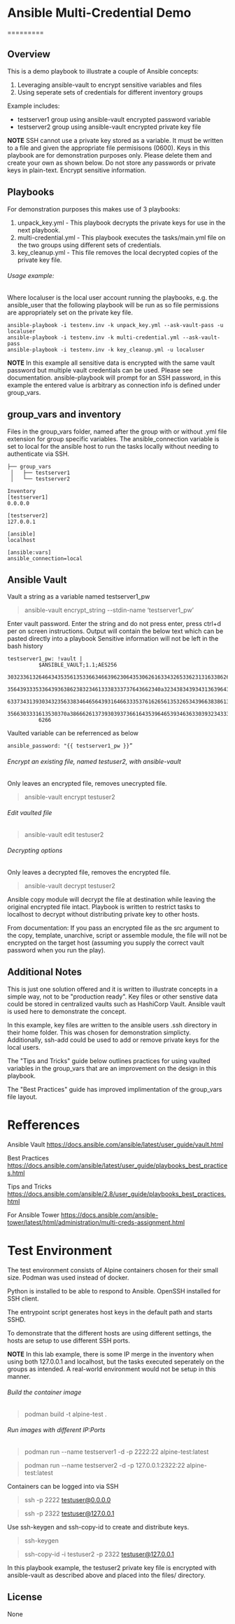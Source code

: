 # Ansible Multi-Credential Demo
=========

## Overview
This is a demo playbook to illustrate a couple of Ansible concepts:
1. Leveraging ansible-vault to encrypt sensitive variables and files
2. Using seperate sets of credentials for different inventory groups

Example includes: 
  - testserver1 group using ansible-vault encrypted password variable
  - testserver2 group using ansible-vault encrypted private key file

**NOTE**
SSH cannot use a private key stored as a variable. It must be written to a file and given the appropriate file permisisons (0600).
Keys in this playbook are for demonstration purposes only. Please delete them and create your own as shown below.
Do not store any passwords or private keys in plain-text. Encrypt sensitive information.

## Playbooks
For demonstration purposes this makes use of 3 playbooks:
1. unpack_key.yml - This playbook decrypts the private keys for use in the next playbook. 
2. multi-credential.yml - This playbook executes the tasks/main.yml file on the two groups using different sets of credentials.
3. key_cleanup.yml - This file removes the local decrypted copies of the private key file.

###### Usage example: 
Where localuser is the local user account running the playbooks, e.g. the ansible_user that the following playbook will be run as so file permissions are appropriately set on the private key file. 
```
ansible-playbook -i testenv.inv -k unpack_key.yml --ask-vault-pass -u localuser
ansible-playbook -i testenv.inv -k multi-credential.yml --ask-vault-pass
ansible-playbook -i testenv.inv -k key_cleanup.yml -u localuser
```
**NOTE**
In this example all sensitive data is encrypted with the same vault password but multiple vault credentials can be used. Please see documentation.
ansible-playbook will prompt for an SSH password, in this example the entered value is arbitrary as connection info is defined under group_vars.

## group_vars and inventory

Files in the group_vars folder, named after the group with or without .yml file extension for group specific variables.
The ansible_connection variable is set to local for the ansible host to run the tasks locally without needing to authenticate via SSH.

```
├── group_vars
 │   ├── testserver1
 │   └── testserver2
```

```
Inventory
[testserver1]
0.0.0.0

[testserver2]
127.0.0.1

[ansible]
localhost

[ansible:vars]
ansible_connection=local
```

## Ansible Vault
Vault a string as a variable named testserver1_pw
> ansible-vault encrypt_string --stdin-name ‘testserver1_pw’

Enter vault password. Enter the string and do not press enter, press ctrl+d per on screen instructions.
Output will contain the below text which can be pasted directly into a playbook
Sensitive information will not be left in the bash history

```
testserver1_pw: !vault |
          $ANSIBLE_VAULT;1.1;AES256
          30323361326464343535613533663466396230643530626163343265336231316338626534643033
          3564393335336439363862383234613338333737643662340a323438343934313639643636346635
          63373431393034323563383464656439316466333537616265613532653439663838613634303333
          3566303331613530370a386662613739303937366164353964653934636330393234333066373232
          6266
```

Vaulted variable can be referrenced as below
```
ansible_password: "{{ testserver1_pw }}”
```

###### Encrypt an existing file, named testuser2, with ansible-vault
Only leaves an encrypted file, removes unecrypted file.
> ansible-vault encrypt testuser2

###### Edit vaulted file
> ansible-vault edit testuser2

###### Decrypting options
Only leaves a decrypted file, removes the encrypted file.
> ansible-vault decrypt testuser2

Ansible copy module will decrypt the file at destination while leaving the original encrypted file intact. 
Playbook is written to restrict tasks to localhost to decrypt without distributing private key to other hosts.

From documentation:
If you pass an encrypted file as the src argument to the copy, template, unarchive, script or assemble module, the file will not be encrypted on the target host (assuming you supply the correct vault password when you run the play).

## Additional Notes
This is just one solution offered and it is written to illustrate concepts in a simple way, not to be "production ready". Key files or other senstive data could be stored in centralized vaults such as HashiCorp Vault. Ansible vault is used here to demonstrate the concept.

In this example, key files are written to the ansible users .ssh directory in their home folder. This was chosen for demonstration simplicty. Additionally, ssh-add could be used to add or remove private keys for the local users.

The "Tips and Tricks" guide below outlines practices for using vaulted variables in the group_vars that are an improvement on the design in this playbook.

The "Best Practices" guide has improved implimentation of the group_vars file layout.

# Refferences
Ansible Vault
https://docs.ansible.com/ansible/latest/user_guide/vault.html

Best Practices
https://docs.ansible.com/ansible/latest/user_guide/playbooks_best_practices.html

Tips and Tricks
https://docs.ansible.com/ansible/2.8/user_guide/playbooks_best_practices.html

For Ansible Tower
https://docs.ansible.com/ansible-tower/latest/html/administration/multi-creds-assignment.html


# Test Environment
The test environment consists of Alpine containers chosen for their small size. Podman was used instead of docker.

Python is installed to be able to respond to Ansible.
OpenSSH installed for SSH client.

The entrypoint script generates host keys in the default path and starts SSHD.

To demonstrate that the different hosts are using different settings, the hosts are setup to use different SSH ports.

**NOTE**
In this lab example, there is some IP merge in the inventory when using both 127.0.0.1 and localhost, but the tasks executed seperately on the groups as intended. A real-world environment would not be setup in this manner.

###### Build the container image
> podman build -t alpine-test .

###### Run images with different IP:Ports
> podman run --name testserver1 -d -p 2222:22 alpine-test:latest

> podman run --name testserver2 -d -p 127.0.0.1:2322:22 alpine-test:latest

Containers can be logged into via SSH
> ssh -p 2222 testuser@0.0.0.0

> ssh -p 2322 testuser@127.0.0.1

Use ssh-keygen and ssh-copy-id to create and distribute keys.
> ssh-keygen

> ssh-copy-id -i testuser2 -p 2322 testuser@127.0.0.1

In this playbook example, the testuser2 private key file is encrypted with ansible-vault as described above and placed into the files/ directory.

License
-------

None
